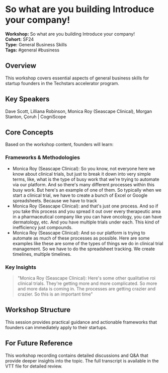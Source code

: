 # So what are you building Introduce your company!

**Workshop:** So what are you building Introduce your company!  
**Cohort:** SF24  
**Type:** General Business Skills  
**Tags:** #general #business

## Overview

This workshop covers essential aspects of general business skills for startup founders in the Techstars accelerator program.

## Key Speakers

Dave Scott, Lilliana Robinson, Monica Roy (Seascape Clinical), Morgan Stanton, Çoruh | CogniScope

## Core Concepts

Based on the workshop content, founders will learn:


### Frameworks & Methodologies

- Monica Roy (Seascape Clinical): So you know, not everyone here we know about clinical trials, but just to break it down into very simple terms, like, what is the type of busy work that we're trying to automate via our platform. And so there's many different processes within this busy work. But here's an example of one of them. So typically when we start a clinical trial, we have to create a bunch of Excel or Google spreadsheets. Because we have to track
- Monica Roy (Seascape Clinical): and that's just one process. And so if you take this process and you spread it out over every therapeutic area in a pharmaceutical company like you can have oncology, you can have dermatology, etc. And you have multiple trials under each. This kind of inefficiency just compounds.
- Monica Roy (Seascape Clinical): And so our platform is trying to automate as much of these processes as possible. Here are some examples like these are some of the types of things we do in clinical trial management. So we have to do the spreadsheet tracking. We create timelines, multiple timelines.

### Key Insights

> "Monica Roy (Seascape Clinical): Here's some other qualitative roi clinical trials. They're getting more and more complicated. So more and more data is coming in. The processes are getting crazier and crazier. So this is an important time"


## Workshop Structure

This session provides practical guidance and actionable frameworks that founders can immediately apply to their startups.

## For Future Reference

This workshop recording contains detailed discussions and Q&A that provide deeper insights into the topic. The full transcript is available in the VTT file for detailed review.
